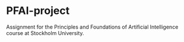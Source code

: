 # PFAI-project
Assignment for the Principles and Foundations of Artificial Intelligence course at Stockholm University.
